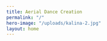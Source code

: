 ```yaml
---
title: Aerial Dance Creation
permalink: "/"
hero-image: "/uploads/kalina-2.jpg"
layout: home
---
```


